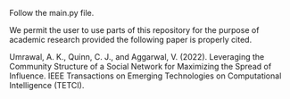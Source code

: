 Follow the main.py file.


We permit the user to use parts of this repository for the purpose of academic research provided the following paper is properly cited.


Umrawal, A. K., Quinn, C. J., and Aggarwal, V.  (2022). Leveraging the Community Structure of a Social Network for Maximizing the Spread of Influence. IEEE Transactions on Emerging Technologies on Computational Intelligence (TETCI).
